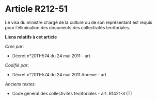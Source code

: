# Article R212-51

Le visa du ministre chargé de la culture ou de son représentant est requis pour l'élimination des documents des collectivités
territoriales.

**Liens relatifs à cet article**

_Créé par_:

  - Décret n°2011-574 du 24 mai 2011  - art.

_Codifié par_:

  - Décret n°2011-574 du 24 mai 2011 Annexe - art.

_Anciens textes_:

  - Code général des collectivités territoriales - art. R1421-3 (T)
